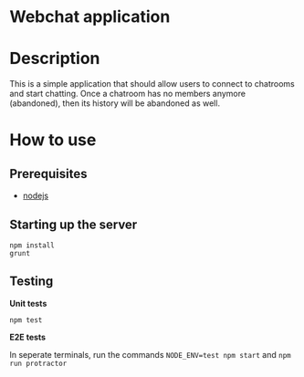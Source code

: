 # Webchat application


# Description

This is a simple application that should allow users to connect to chatrooms
and start chatting.
Once a chatroom has no members anymore (abandoned),
then its history will be abandoned as well.

# How to use

## Prerequisites

 * [nodejs](http://nodejs.org/download/)

## Starting up the server

```shell
npm install
grunt
```
## Testing

**Unit tests**

`npm test`

**E2E tests**

In seperate terminals, run the commands
`NODE_ENV=test npm start` and
`npm run protractor`
